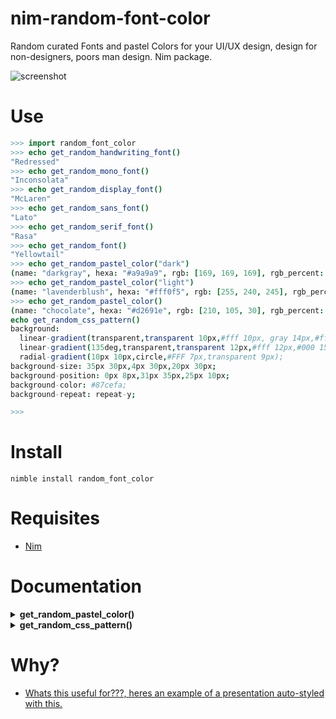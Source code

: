 # nim-random-font-color

Random curated Fonts and pastel Colors for your UI/UX design,
design for non-designers, poors man design. Nim package.

![screenshot](https://source.unsplash.com/xi9d8YSLNo4/800x402 "Illustrative Photo by https://unsplash.com/@rawpixel")


# Use

```nim
>>> import random_font_color
>>> echo get_random_handwriting_font()
"Redressed"
>>> echo get_random_mono_font()
"Inconsolata"
>>> echo get_random_display_font()
"McLaren"
>>> echo get_random_sans_font()
"Lato"
>>> echo get_random_serif_font()
"Rasa"
>>> echo get_random_font()
"Yellowtail"
>>> echo get_random_pastel_color("dark")
(name: "darkgray", hexa: "#a9a9a9", rgb: [169, 169, 169], rgb_percent: [66, 66, 66])
>>> echo get_random_pastel_color("light")
(name: "lavenderblush", hexa: "#fff0f5", rgb: [255, 240, 245], rgb_percent: [100, 94, 96])
>>> echo get_random_pastel_color()
(name: "chocolate", hexa: "#d2691e", rgb: [210, 105, 30], rgb_percent: [82, 41, 11])
echo get_random_css_pattern()
background:
  linear-gradient(transparent,transparent 10px,#fff 10px, gray 14px,#fff 15px,rgba(0, 0, 0, 0) 14px,rgba(0, 0, 0, 0)),
  linear-gradient(135deg,transparent,transparent 12px,#fff 12px,#000 15px, transparent 15px,transparent),
  radial-gradient(10px 10px,circle,#FFF 7px,transparent 9px);
background-size: 35px 30px,4px 30px,20px 30px;
background-position: 0px 8px,31px 35px,25px 10px;
background-color: #87cefa;
background-repeat: repeat-y;

>>>
```


# Install

```
nimble install random_font_color
```


# Requisites

- [Nim](https://nim-lang.org)


# Documentation

<details>
    <summary><b>get_random_pastel_color()</b></summary>

**Description:**
Get a random dark or light color as string, useful for CSS styling..
The proc does not accept `char` only `string`.

**Arguments:**
- `tone` A one of `"dark"` or `"light"`,
dark for dark colors and light for light colors, `string` type, optional.

**Returns:** `tuple` type.

- **All other `proc` cant take any arguments at all, just use them directly.**

</details>


<details>
    <summary><b>get_random_css_pattern()</b></summary>

**Description:**
Get a random seamless CSS3 pattern with pastel colors as string. For quick HTML styling.
This patterns have been tested on HTML/CSS with one each other,
they look pretty good on all combinations, we are not Designers,
but this is useful for quick templating and boilerplates styling.
From lea.verou.me/css3patterns and bennettfeely.com/gradients and my own.

**Arguments:** None.

**Returns:** 1 random seamless CSS3 pattern with pastel colors, `string` type.

</details>


# Why?

- [Whats this useful for???, heres an example of a presentation auto-styled with this.](http://htmlpreview.github.io/?https://github.com/juancarlospaco/microraptor/blob/master/test-presentation.html)
